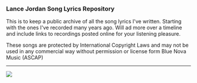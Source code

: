 ### Lance Jordan Song Lyrics Repository

This is to keep a public archive of all the song lyrics I've written.  Starting
with the ones I've recorded many years ago.  Will ad more over a timeline and
include links to recordings posted online for your listening pleasure.

These songs are protected by International Copyright Laws and may not be used
in any commercial way without permission or license form Blue Nova Music (ASCAP)

___

<img src="https://scontent-lga3-1.xx.fbcdn.net/v/t1.0-9/117286301_10158052536552217_6959052722070277008_o.jpg?_nc_cat=106&ccb=3&_nc_sid=730e14&_nc_ohc=87J3EvXg3S0AX-bL-3r&_nc_ht=scontent-lga3-1.xx&oh=a7e364dd37ef3553727581e22ac856ae&oe=604A9E55"/>
